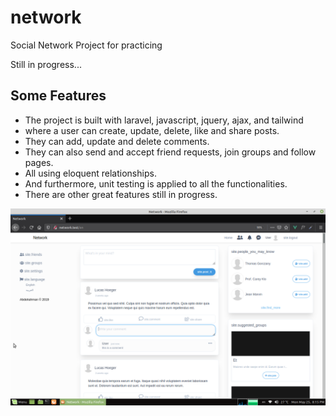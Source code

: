 # network
Social Network Project for practicing

Still in progress...

## Some Features
* The project is built with laravel, javascript, jquery, ajax, and tailwind
* where a user can create, update, delete, like and share posts.
* They can add, update and delete comments.
* They  can also send and accept friend requests, join groups and follow pages.
* All using eloquent relationships.
* And furthermore, unit testing is applied to all the functionalities.
* There are other great features still in progress.

![Screenshot](screenshot.png)
